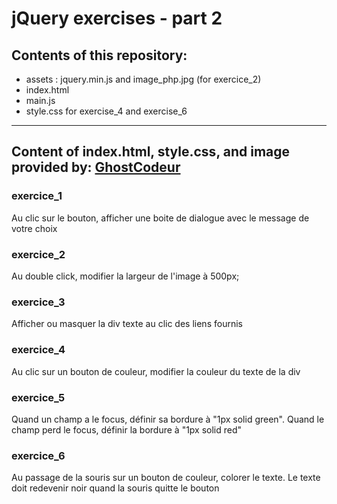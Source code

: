# jQuery exercises - part 2
## Contents of this repository:
* assets : jquery.min.js and image_php.jpg (for exercice_2)
* index.html
* main.js
* style.css for exercise_4 and exercise_6
---
Content of index.html, style.css, and image provided by:
[GhostCodeur](https://github.com/HedyKatherine/JQuery-Partie-2)
---
### exercice_1
Au clic sur le bouton, afficher une boite de dialogue avec le message de votre choix
### exercice_2
Au double click, modifier la largeur de l'image à 500px;
### exercice_3
Afficher ou masquer la div texte au clic des liens fournis
### exercice_4
Au clic sur un bouton de couleur, modifier la couleur du texte de la div
### exercice_5
Quand un champ a le focus, définir sa bordure à "1px solid green". Quand le champ perd le focus, définir la bordure à "1px solid red"
### exercice_6
Au passage de la souris sur un bouton de couleur, colorer le texte. Le texte doit redevenir noir quand la souris quitte le bouton
